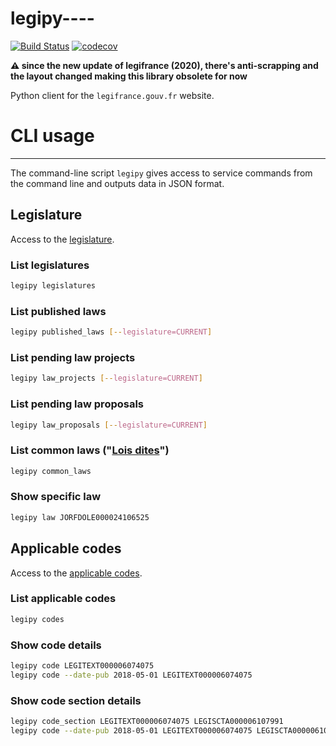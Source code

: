 legipy----
======

[![Build Status](https://travis-ci.org/regardscitoyens/legipy.svg?branch=master)](https://travis-ci.org/regardscitoyens/legipy)
[![codecov](https://codecov.io/gh/regardscitoyens/legipy/branch/master/graph/badge.svg)](https://codecov.io/gh/regardscitoyens/legipy)

**⚠️ since the new update of legifrance (2020), there's anti-scrapping and the layout changed making this library obsolete for now**

Python client for the `legifrance.gouv.fr` website.

# CLI usage
---------

The command-line script `legipy` gives access to service commands from the command line and outputs data in JSON format.

## Legislature

Access to the [legislature](https://www.legifrance.gouv.fr/dossiers_legislatifs.jsp).

### List legislatures

```bash
legipy legislatures
```

### List published laws

```bash
legipy published_laws [--legislature=CURRENT]
```

### List pending law projects

```bash
legipy law_projects [--legislature=CURRENT]
```

### List pending law proposals

```bash
legipy law_proposals [--legislature=CURRENT]
```

### List common laws ("[Lois dites](https://www.legifrance.gouv.fr/affichSarde.do?reprise=true&page=1&idSarde=SARDOBJT000007106573)")

```bash
legipy common_laws
```

### Show specific law

```bash
legipy law JORFDOLE000024106525
```

## Applicable codes

Access to the [applicable codes](https://www.legifrance.gouv.fr/initRechCodeArticle.do).

### List applicable codes

```bash
legipy codes
```

### Show code details

```bash
legipy code LEGITEXT000006074075
legipy code --date-pub 2018-05-01 LEGITEXT000006074075
```

### Show code section details

```bash
legipy code_section LEGITEXT000006074075 LEGISCTA000006107991
legipy code --date-pub 2018-05-01 LEGITEXT000006074075 LEGISCTA000006107991
```
